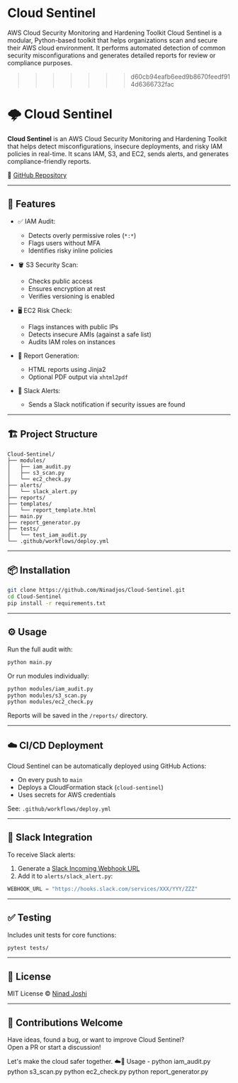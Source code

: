 Cloud Sentinel
=======
AWS Cloud Security Monitoring and Hardening Toolkit
    Cloud Sentinel is a modular, Python-based toolkit that helps organizations scan and secure their AWS cloud environment. It performs automated detection of common security misconfigurations and generates detailed reports for review or compliance purposes.
>>>>>>> d60cb94eafb6eed9b8670feedf914d6366732fac

# 🌩️ Cloud Sentinel

**Cloud Sentinel** is an AWS Cloud Security Monitoring and Hardening Toolkit that helps detect misconfigurations, insecure deployments, and risky IAM policies in real-time. It scans IAM, S3, and EC2, sends alerts, and generates compliance-friendly reports.

🔗 [GitHub Repository](https://github.com/Ninadjos/Cloud-Sentinel)

---

## 🚀 Features

- ✅ IAM Audit:
  - Detects overly permissive roles (`*:*`)
  - Flags users without MFA
  - Identifies risky inline policies

- 🪣 S3 Security Scan:
  - Checks public access
  - Ensures encryption at rest
  - Verifies versioning is enabled

- 🖥️ EC2 Risk Check:
  - Flags instances with public IPs
  - Detects insecure AMIs (against a safe list)
  - Audits IAM roles on instances

- 📝 Report Generation:
  - HTML reports using Jinja2
  - Optional PDF output via `xhtml2pdf`

- 🔔 Slack Alerts:
  - Sends a Slack notification if security issues are found

---

## 🏗️ Project Structure

```
Cloud-Sentinel/
├── modules/
│   ├── iam_audit.py
│   ├── s3_scan.py
│   └── ec2_check.py
├── alerts/
│   └── slack_alert.py
├── reports/
├── templates/
│   └── report_template.html
├── main.py
├── report_generator.py
├── tests/
│   └── test_iam_audit.py
└── .github/workflows/deploy.yml
```

---

## 📦 Installation

```bash
git clone https://github.com/Ninadjos/Cloud-Sentinel.git
cd Cloud-Sentinel
pip install -r requirements.txt
```

---

## ⚙️ Usage

Run the full audit with:

```bash
python main.py
```

Or run modules individually:

```bash
python modules/iam_audit.py
python modules/s3_scan.py
python modules/ec2_check.py
```

Reports will be saved in the `/reports/` directory.

---

## ☁️ CI/CD Deployment

Cloud Sentinel can be automatically deployed using GitHub Actions:

- On every push to `main`
- Deploys a CloudFormation stack (`cloud-sentinel`)
- Uses secrets for AWS credentials

See: `.github/workflows/deploy.yml`

---

## 🔔 Slack Integration

To receive Slack alerts:

1. Generate a [Slack Incoming Webhook URL](https://api.slack.com/messaging/webhooks)
2. Add it to `alerts/slack_alert.py`:

```python
WEBHOOK_URL = "https://hooks.slack.com/services/XXX/YYY/ZZZ"
```

---

## ✅ Testing

Includes unit tests for core functions:

```bash
pytest tests/
```

---

## 📄 License

MIT License © [Ninad Joshi](https://github.com/Ninadjos)

---

## 🙌 Contributions Welcome

Have ideas, found a bug, or want to improve Cloud Sentinel?  
Open a PR or start a discussion!

Let's make the cloud safer together. ☁️🔐
Usage - 
python iam_audit.py
python s3_scan.py
python ec2_check.py
python report_generator.py
